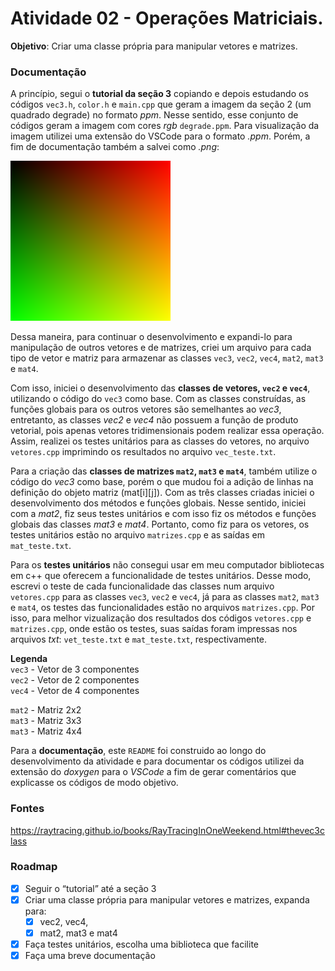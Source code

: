 # Atividade 02 - Operações Matriciais. 
**Objetivo**: Criar uma classe própria para manipular vetores e matrizes.

### Documentação
A princípio, segui o **tutorial da seção 3** copiando e depois estudando os códigos `vec3.h`, `color.h` e `main.cpp` que geram a imagem da seção 2 (um quadrado degrade) no formato *ppm*. Nesse sentido, esse conjunto de códigos geram a imagem com cores *rgb* `degrade.ppm`. Para visualização da imagem utilizei uma extensão do VSCode para o formato *.ppm*. Porém, a fim de documentação também a salvei como *.png*:

![Imagem Degrade](./tutorial/degrade.png)

Dessa maneira, para continuar o desenvolvimento e expandi-lo para manipulação de outros vetores e de matrizes, criei um arquivo para cada tipo de vetor e matriz para armazenar as classes `vec3`, `vec2`, `vec4`, `mat2`, `mat3` e `mat4`.

Com isso, iniciei o desenvolvimento das **classes de vetores, `vec2` e `vec4`**, utilizando o código do `vec3` como base. Com as classes construídas, as funções globais para os outros vetores são semelhantes ao *vec3*, entretanto, as classes *vec2* e *vec4* não possuem a função de produto vetorial, pois apenas vetores tridimensionais podem realizar essa operação. Assim, realizei os testes unitários para as classes do vetores, no arquivo `vetores.cpp` imprimindo os resultados no arquivo `vec_teste.txt`.

Para a criação das **classes de matrizes `mat2`, `mat3` e `mat4`**, também utilize o código do *vec3* como base, porém o que mudou foi a adição de linhas na definição do objeto matriz (mat[i][j]). Com as três classes criadas iniciei o desenvolvimento dos métodos e funções globais. Nesse sentido, iniciei com a *mat2*, fiz seus testes unitários e com isso fiz os métodos e funções globais das classes *mat3* e *mat4*. Portanto, como fiz para os vetores, os testes unitários estão no arquivo `matrizes.cpp` e as saídas em `mat_teste.txt`.

Para os **testes unitários** não consegui usar em meu computador bibliotecas em c++ que oferecem a funcionalidade de testes unitários. Desse modo, escrevi o teste de cada funcionalidade das classes num arquivo `vetores.cpp` para as classes `vec3`, `vec2` e `vec4`, já para as classes `mat2`, `mat3` e `mat4`, os testes das funcionalidades estão no arquivos `matrizes.cpp`. Por isso, para melhor vizualização dos resultados dos códigos `vetores.cpp` e `matrizes.cpp`, onde estão os testes, suas saídas foram impressas nos arquivos *txt*: `vet_teste.txt` e `mat_teste.txt`, respectivamente.

**Legenda** <br>
`vec3` - Vetor de 3 componentes <br>
`vec2` - Vetor de 2 componentes <br>
`vec4` - Vetor de 4 componentes <br>

`mat2` - Matriz 2x2 <br>
`mat3` - Matriz 3x3 <br>
`mat3` - Matriz 4x4 <br>

Para a **documentação**, este `README` foi construido ao longo do desenvolvimento da atividade e para documentar os códigos utilizei da extensão do *doxygen* para o *VSCode* a fim de gerar comentários que explicasse os códigos de modo objetivo.

### Fontes
https://raytracing.github.io/books/RayTracingInOneWeekend.html#thevec3class <br>


### Roadmap
- [x] Seguir o “tutorial” até a seção 3
- [x] Criar uma classe própria para manipular vetores e matrizes, expanda para:
    - [x] vec2, vec4, 
    - [x] mat2, mat3 e mat4
- [x] Faça testes unitários, escolha uma biblioteca que facilite
- [x] Faça uma breve documentação